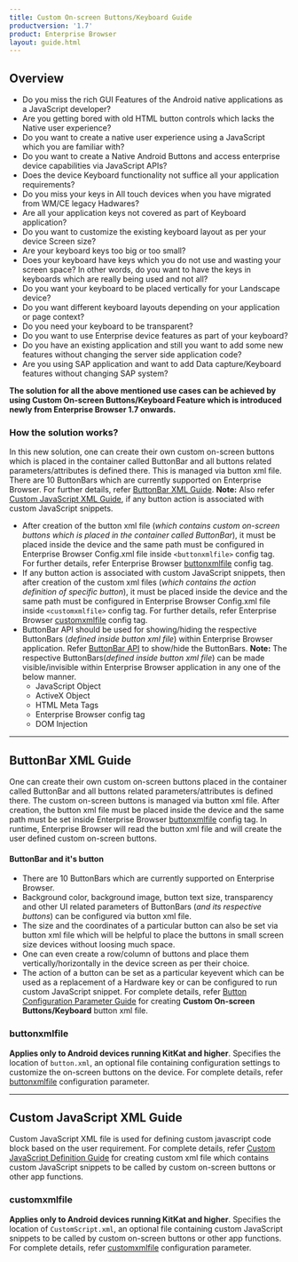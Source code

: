 ```yaml
---
title: Custom On-screen Buttons/Keyboard Guide
productversion: '1.7'
product: Enterprise Browser
layout: guide.html
---
```

## Overview 
* Do you miss the rich GUI Features of the Android native applications as a JavaScript developer? 
* Are you getting bored with old HTML button controls which lacks the Native user experience?
* Do you want to create a native user experience using a JavaScript which you are familiar with?
* Do you want to create a Native Android Buttons and access enterprise device capabilities via JavaScript APIs?
* Does the device Keyboard functionality not suffice all your application requirements?
* Do you miss your keys in All touch devices when you have migrated from WM/CE legacy Hadwares?
* Are all your application keys not covered as part of Keyboard application?
* Do you want to customize the existing keyboard layout as per your device Screen size?
* Are your keyboard keys too big or too small?
* Does your keyboard have keys which you do not use and wasting your screen space? In other words, do you want to have the keys in keyboards which are really being used and not all?
* Do you want your keyboard to be placed vertically for your Landscape device?
* Do you want different keyboard layouts depending on your application or page context?
* Do you need your keyboard to be transparent?
* Do you want to use Enterprise device features as part of your keyboard?
* Do you have an existing application and still you want to add some new features without changing the server side application code?
* Are you using SAP application and want to add Data capture/Keyboard features without changing SAP system? 

**The solution for all the above mentioned use cases can be achieved by using **Custom On-screen Buttons/Keyboard Feature** which is introduced newly from Enterprise Browser 1.7 onwards.** 

### How the solution works? 
In this new solution, one can create their own custom on-screen buttons which is placed in the container called ButtonBar and all buttons related parameters/attributes is defined there. This is managed via button xml file. There are 10 ButtonBars which are currently supported on Enterprise Browser. For further details, refer [ButtonBar XML Guide](#buttonbar-xml-guide). **Note:** Also refer [Custom JavaScript XML Guide](#custom-javascript-xml-guide), if any button action is associated with custom JavaScript snippets. 
* After creation of the button xml file (_which contains custom on-screen buttons which is placed in the container called ButtonBar_), it must be placed inside the device and the same path must be configured in Enterprise Browser Config.xml file inside `<buttonxmlfile>` config tag. For further details, refer Enterprise Browser [buttonxmlfile](../configreference/#buttonxmlfile) config tag. 
* If any button action is associated with custom JavaScript snippets, then after creation of the custom xml files (_which contains the action definition of specific button_), it must be placed inside the device and the same path must be configured in Enterprise Browser Config.xml file inside `<customxmlfile>` config tag. For further details, refer Enterprise Browser [customxmlfile](../configreference/#customxmlfile) config tag.
* ButtonBar API should be used for showing/hiding the respective ButtonBars (_defined inside button xml file_) within Enterprise Browser application. Refer [ButtonBar API](../../api/re2x/ButtonBar/) to show/hide the ButtonBars. 
**Note:** The respective ButtonBars(_defined inside button xml file_) can be made visible/invisible within Enterprise Browser application in any one of the below manner. 
  * JavaScript Object
  * ActiveX Object
  * HTML Meta Tags
  * Enterprise Browser <defaultmetatags> config tag
  * DOM Injection
---
## ButtonBar XML Guide 
One can create their own custom on-screen buttons placed in the container called ButtonBar and all buttons related parameters/attributes is defined there. The custom on-screen buttons is managed via button xml file. After creation, the button xml file must be placed inside the device and the same path must be set inside Enterprise Browser [buttonxmlfile](../configreference/#buttonxmlfile) config tag. In runtime, Enterprise Browser will read the button xml file and will create the user defined custom on-screen buttons. 
#### ButtonBar and it's button 
* There are 10 ButtonBars which are currently supported on Enterprise Browser.
* Background color, background image, button text size, transparency and other UI related parameters of ButtonBars (_and its respective buttons_) can be configured via button xml file.
* The size and the coordinates of a particular button can also be set via button xml file which will be helpful to place the buttons in small screen size devices without loosing much space.
* One can even create a row/column of buttons and place them vertically/horizontally in the device screen as per their choice.
* The action of a button can be set as a particular keyevent which can be used as a replacement of a Hardware key or can be configured to run custom JavaScript snippet. For complete details, refer [Button Configuration Parameter Guide](../customize/buttonconfigparam) for creating **Custom On-screen Buttons/Keyboard** button xml file.

### buttonxmlfile 
**Applies only to Android devices running KitKat and higher**. Specifies the location of `button.xml`, an optional file containing configuration settings to customize the on-screen buttons on the device. For complete details, refer [buttonxmlfile](../configreference/#buttonxmlfile) configuration parameter.

---

## Custom JavaScript XML Guide 
Custom JavaScript XML file is used for defining custom javascript code block based on the user requirement. For complete details, refer [Custom JavaScript Definition Guide](../customscriptdefinition) for creating custom xml file which contains custom JavaScript snippets to be called by custom on-screen buttons or other app functions.

### customxmlfile 
**Applies only to Android devices running KitKat and higher**. Specifies the location of `CustomScript.xml`, an optional file containing custom JavaScript snippets to be called by custom on-screen buttons or other app functions. For complete details, refer [customxmlfile](../configreference/#customxmlfile) configuration parameter.
